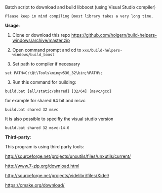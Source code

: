 Batch script to download and build libboost (using Visual Studio compiler)

```
Please keep in mind compiling Boost library takes a very long time.
```

**Usage**:

1. Clone or download this repo https://github.com/holgern/build-helpers-windows/archive/master.zip

2. Open command prompt and cd to `xxx/build-helpers-windows/build_boost`

3. Set path to compiler if necesasry
```
set PATH=C:\Qt\Tools\mingw530_32\bin;%PATH%;
```
3. Run this command for building:
```
build.bat [all/static/shared] [32/64] [msvc/gcc]
```
for example for shared 64 bit and msvc
```
build.bat shared 32 msvc
```
It is also possible to specifiy the visual studio version
```
build.bat shared 32 msvc-14.0
```

**Third-party**:

This program is using third party tools:

http://sourceforge.net/projects/unxutils/files/unxutils/current/

http://www.7-zip.org/download.html

http://sourceforge.net/projects/videlibri/files/Xidel/

https://cmake.org/download/